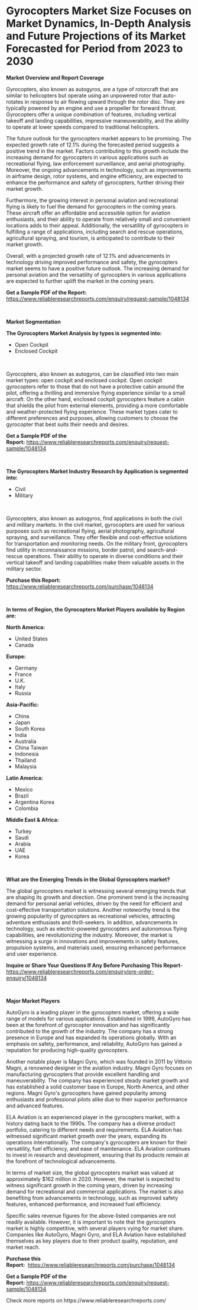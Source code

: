 <p><h1>Gyrocopters Market Size Focuses on Market Dynamics, In-Depth Analysis and Future Projections of its Market Forecasted for Period from 2023 to 2030</h1></p><p><strong>Market Overview and Report Coverage</strong></p>
<p><p>Gyrocopters, also known as autogyros, are a type of rotorcraft that are similar to helicopters but operate using an unpowered rotor that auto-rotates in response to air flowing upward through the rotor disc. They are typically powered by an engine and use a propeller for forward thrust. Gyrocopters offer a unique combination of features, including vertical takeoff and landing capabilities, impressive maneuverability, and the ability to operate at lower speeds compared to traditional helicopters.</p><p>The future outlook for the gyrocopters market appears to be promising. The expected growth rate of 12.1% during the forecasted period suggests a positive trend in the market. Factors contributing to this growth include the increasing demand for gyrocopters in various applications such as recreational flying, law enforcement surveillance, and aerial photography. Moreover, the ongoing advancements in technology, such as improvements in airframe design, rotor systems, and engine efficiency, are expected to enhance the performance and safety of gyrocopters, further driving their market growth.</p><p>Furthermore, the growing interest in personal aviation and recreational flying is likely to fuel the demand for gyrocopters in the coming years. These aircraft offer an affordable and accessible option for aviation enthusiasts, and their ability to operate from relatively small and convenient locations adds to their appeal. Additionally, the versatility of gyrocopters in fulfilling a range of applications, including search and rescue operations, agricultural spraying, and tourism, is anticipated to contribute to their market growth.</p><p>Overall, with a projected growth rate of 12.1% and advancements in technology driving improved performance and safety, the gyrocopters market seems to have a positive future outlook. The increasing demand for personal aviation and the versatility of gyrocopters in various applications are expected to further uplift the market in the coming years.</p></p>
<p><strong>Get a Sample PDF of the Report:</strong> <a href="https://www.reliableresearchreports.com/enquiry/request-sample/1048134">https://www.reliableresearchreports.com/enquiry/request-sample/1048134</a></p>
<p>&nbsp;</p>
<p><strong>Market Segmentation</strong></p>
<p><strong>The Gyrocopters Market Analysis by types is segmented into:</strong></p>
<p><ul><li>Open Cockpit</li><li>Enclosed Cockpit</li></ul></p>
<p>&nbsp;</p>
<p><p>Gyrocopters, also known as autogyros, can be classified into two main market types: open cockpit and enclosed cockpit. Open cockpit gyrocopters refer to those that do not have a protective cabin around the pilot, offering a thrilling and immersive flying experience similar to a small aircraft. On the other hand, enclosed cockpit gyrocopters feature a cabin that shields the pilot from external elements, providing a more comfortable and weather-protected flying experience. These market types cater to different preferences and purposes, allowing customers to choose the gyrocopter that best suits their needs and desires.</p></p>
<p><strong>Get a Sample PDF of the Report:</strong>&nbsp;<a href="https://www.reliableresearchreports.com/enquiry/request-sample/1048134">https://www.reliableresearchreports.com/enquiry/request-sample/1048134</a></p>
<p>&nbsp;</p>
<p><strong>The Gyrocopters Market Industry Research by Application is segmented into:</strong></p>
<p><ul><li>Civil</li><li>Military</li></ul></p>
<p>&nbsp;</p>
<p><p>Gyrocopters, also known as autogyros, find applications in both the civil and military markets. In the civil market, gyrocopters are used for various purposes such as recreational flying, aerial photography, agricultural spraying, and surveillance. They offer flexible and cost-effective solutions for transportation and monitoring needs. On the military front, gyrocopters find utility in reconnaissance missions, border patrol, and search-and-rescue operations. Their ability to operate in diverse conditions and their vertical takeoff and landing capabilities make them valuable assets in the military sector.</p></p>
<p><strong>Purchase this Report:</strong>&nbsp; <a href="https://www.reliableresearchreports.com/purchase/1048134">https://www.reliableresearchreports.com/purchase/1048134</a></p>
<p>&nbsp;</p>
<p><strong>In terms of Region, the Gyrocopters Market Players available by Region are:</strong></p>
<p>
    <p> <strong> North America: </strong>
        <ul>
            <li>United States</li>
            <li>Canada</li>
        </ul>
        </p> 
    <p> <strong> Europe: </strong>
        <ul>
            <li>Germany</li>
            <li>France</li>
            <li>U.K.</li>
            <li>Italy</li>
            <li>Russia</li>
        </ul>
        </p> 
    <p> <strong> Asia-Pacific: </strong>
        <ul>
            <li>China</li>
            <li>Japan</li>
            <li>South Korea</li>
            <li>India</li>
            <li>Australia</li>
            <li>China Taiwan</li>
            <li>Indonesia</li>
            <li>Thailand</li>
            <li>Malaysia</li>
        </ul>
        </p> 
    <p> <strong> Latin America: </strong>
        <ul>
            <li>Mexico</li>
            <li>Brazil</li>
            <li>Argentina Korea</li>
            <li>Colombia</li>
        </ul>
        </p> 
    <p> <strong> Middle East & Africa: </strong>
        <ul>
            <li>Turkey</li>
            <li>Saudi</li>
            <li>Arabia</li>
            <li>UAE</li>
            <li>Korea</li>
        </ul>
    </p>
    </p>
<p>&nbsp;</p>
<p><strong>What are the Emerging Trends in the Global Gyrocopters market?</strong></p>
<p><p>The global gyrocopters market is witnessing several emerging trends that are shaping its growth and direction. One prominent trend is the increasing demand for personal aerial vehicles, driven by the need for efficient and cost-effective transportation solutions. Another noteworthy trend is the growing popularity of gyrocopters as recreational vehicles, attracting adventure enthusiasts and thrill-seekers. In addition, advancements in technology, such as electric-powered gyrocopters and autonomous flying capabilities, are revolutionizing the industry. Moreover, the market is witnessing a surge in innovations and improvements in safety features, propulsion systems, and materials used, ensuring enhanced performance and user experience.</p></p>
<p><strong>Inquire or Share Your Questions If Any Before Purchasing This Report</strong>- <a href="https://www.reliableresearchreports.com/enquiry/pre-order-enquiry/1048134">https://www.reliableresearchreports.com/enquiry/pre-order-enquiry/1048134</a></p>
<p>&nbsp;</p>
<p><strong>Major Market Players</strong></p>
<p><p>AutoGyro is a leading player in the gyrocopters market, offering a wide range of models for various applications. Established in 1999, AutoGyro has been at the forefront of gyrocopter innovation and has significantly contributed to the growth of the industry. The company has a strong presence in Europe and has expanded its operations globally. With an emphasis on safety, performance, and reliability, AutoGyro has gained a reputation for producing high-quality gyrocopters.</p><p>Another notable player is Magni Gyro, which was founded in 2011 by Vittorio Magni, a renowned designer in the aviation industry. Magni Gyro focuses on manufacturing gyrocopters that provide excellent handling and maneuverability. The company has experienced steady market growth and has established a solid customer base in Europe, North America, and other regions. Magni Gyro's gyrocopters have gained popularity among enthusiasts and professional pilots alike due to their superior performance and advanced features.</p><p>ELA Aviation is an experienced player in the gyrocopters market, with a history dating back to the 1990s. The company has a diverse product portfolio, catering to different needs and requirements. ELA Aviation has witnessed significant market growth over the years, expanding its operations internationally. The company's gyrocopters are known for their versatility, fuel efficiency, and ease of maintenance. ELA Aviation continues to invest in research and development, ensuring that its products remain at the forefront of technological advancements.</p><p>In terms of market size, the global gyrocopters market was valued at approximately $162 million in 2020. However, the market is expected to witness significant growth in the coming years, driven by increasing demand for recreational and commercial applications. The market is also benefiting from advancements in technology, such as improved safety features, enhanced performance, and increased fuel efficiency.</p><p>Specific sales revenue figures for the above-listed companies are not readily available. However, it is important to note that the gyrocopters market is highly competitive, with several players vying for market share. Companies like AutoGyro, Magni Gyro, and ELA Aviation have established themselves as key players due to their product quality, reputation, and market reach.</p></p>
<p><strong>Purchase this Report:</strong>&nbsp;&nbsp;<a href="https://www.reliableresearchreports.com/purchase/1048134">https://www.reliableresearchreports.com/purchase/1048134</a></p>
<p></p>
<p><strong>Get a Sample PDF of the Report:</strong>&nbsp;<a href="https://www.reliableresearchreports.com/enquiry/request-sample/1048134">https://www.reliableresearchreports.com/enquiry/request-sample/1048134</a></p>
<p>Check more reports on https://www.reliableresearchreports.com/</p>